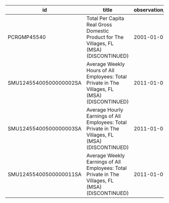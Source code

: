 | id                     | title                                                                                            | observation_start   | observation_end   |
|------------------------|--------------------------------------------------------------------------------------------------|---------------------|-------------------|
| PCRGMP45540            | Total Per Capita Real Gross Domestic Product for The Villages, FL (MSA) (DISCONTINUED)           | 2001-01-01          | 2017-01-01        |
| SMU12455400500000002SA | Average Weekly Hours of All Employees: Total Private in The Villages, FL (MSA) (DISCONTINUED)    | 2011-01-01          | 2022-03-01        |
| SMU12455400500000003SA | Average Hourly Earnings of All Employees: Total Private in The Villages, FL (MSA) (DISCONTINUED) | 2011-01-01          | 2022-03-01        |
| SMU12455400500000011SA | Average Weekly Earnings of All Employees: Total Private in The Villages, FL (MSA) (DISCONTINUED) | 2011-01-01          | 2022-03-01        |